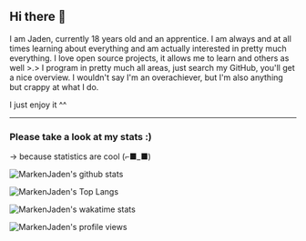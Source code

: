 ## Hi there 👋
I am Jaden, currently 18 years old and an apprentice. I am always and at all times learning about everything and am actually interested in pretty much everything. I love open source projects, it allows me to learn and others as well >.>
I program in pretty much all areas, just search my GitHub, you'll get a nice overview.
I wouldn't say I'm an overachiever, but I'm also anything but crappy at what I do.

I just enjoy it ^^

---

### Please take a look at my stats :)
-> because statistics are cool (⌐■_■)

![MarkenJaden's github stats](https://github-readme-stats.vercel.app/api?username=MarkenJaden&count_private=true&show_icons=true)

![MarkenJaden's Top Langs](https://github-readme-stats.vercel.app/api/top-langs/?username=MarkenJaden)

![MarkenJaden's wakatime stats](https://github-readme-stats.vercel.app/api/wakatime?username=MarkenJaden)

![MarkenJaden's profile views](https://komarev.com/ghpvc/?username=MarkenJaden)

<!--
**MarkenJaden/MarkenJaden** is a ✨ _special_ ✨ repository because its `README.md` (this file) appears on your GitHub profile.

Here are some ideas to get you started:

- 🔭 I’m currently working on ...
- 🌱 I’m currently learning ...
- 👯 I’m looking to collaborate on ...
- 🤔 I’m looking for help with ...
- 💬 Ask me about ...
- 📫 How to reach me: ...
- 😄 Pronouns: ...
- ⚡ Fun fact: ...
-->
